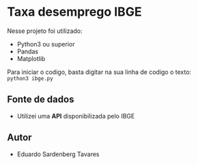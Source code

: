 # Taxa desemprego IBGE

Nesse projeto foi utilizado:
- Python3 ou superior
- Pandas
- Matplotlib

Para iniciar o codigo, basta digitar na sua linha de codigo o texto:  
`python3 ibge.py`

## Fonte de dados
- Utilizei uma **API** disponibilizada pelo IBGE

## Autor
- Eduardo Sardenberg Tavares
